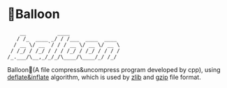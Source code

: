 # 🎈Balloon

```.
    __          ____                
   / /_  ____ _/ / /___  ____  ____ 
  / __ \/ __ `/ / / __ \/ __ \/ __ \
 / /_/ / /_/ / / / /_/ / /_/ / / / /
/_.___/\__,_/_/_/\____/\____/_/ /_/ 
```

Balloon🎈(A file compress&amp;uncompress program developed by cpp), using [deflate&amp;inflate](https://zlib.net/feldspar.html) algorithm, which is used by [zlib](https://zlib.net/) and [gzip](http://www.gzip.org/) file format.
